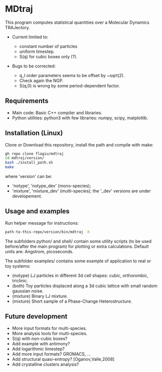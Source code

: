 # MDtraj

This program computes statistical quantities over a Molecular Dynamics TRAJectory.

- Current limited to:
	- constant number of particles
	- uniform timestep.
	- S(q) for cubic boxes only (?).

- Bugs to be corrected:
	- q_l order parameters seems to be offset by ~sqrt(2).
	- Check again the NGP.
	- S(q,0) is wrong by some period-dependent factor.

## Requirements

- Main code: Basic C++ compiler and libraries.
- Python utilities: python3 with few libraries: numpy, scipy, matplotlib.

## Installation (Linux)

Clone or Download this repository, install the path and compile with make:
```bash
gh repo clone flagiu/mdtraj
cd mdtraj/version/
bash ./install_path.sh
make
```
where 'version' can be:
- 'notype', 'notype_dev' (mono-species);
- 'mixture', 'mixture_dev' (multi-species);
the '_dev' versions are under developement.

## Usage and examples

Run helper message for instructions:
```bash
path-to-this-repo/version/bin/mdtraj -h
```

The subfolders python/ and shell/ contain some utility scripts (to be used before/after the main program) for plotting or extra calculations. Default units are: Angstrom, picoseconds.

The subfolder examples/ contains some example of application to real or toy systems:
- (notype) LJ particles in different 3d cell shapes: cubic, orthorombic, triclinic.
- (both) Toy particles displaced along a 3d cubic lattice with small random gaussian noise.
- (mixture) Binary LJ mixture.
- (mixture) Short sample of a Phase-Change Heterostructure.

## Future development

- More input formats for multi-species.
- More analysis tools for multi-species.
- S(q) with non-cubic boxes?
- Add example with antimony?
- Add logarithmic timestep?
- Add more input formats? GROMACS, ...
- Add structural quasi-entropy? [Oganov,Valle,2008]
- Add crystalline clusters analysis?
